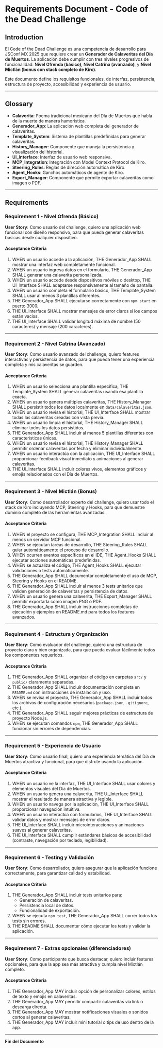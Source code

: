 # Requirements Document - Code of the Dead Challenge

## Introduction

El Code of the Dead Challenge es una competencia de desarrollo para JSConf MX 2025 que requiere crear un **Generador de Calaveritas del Día de Muertos**. La aplicación debe cumplir con tres niveles progresivos de funcionalidad: **Nivel Ofrenda (básico)**, **Nivel Catrina (avanzado)**, y **Nivel Mictlán (bonus con stack completo de Kiro)**.

Este documento define los requisitos funcionales, de interfaz, persistencia, estructura de proyecto, accesibilidad y experiencia de usuario.

---

## Glossary

- **Calaverita**: Poema tradicional mexicano del Día de Muertos que habla de la muerte de manera humorística.
- **Generador_App**: La aplicación web completa del generador de calaveritas.
- **Template_System**: Sistema de plantillas predefinidas para generar calaveritas.
- **History_Manager**: Componente que maneja la persistencia y visualización del historial.
- **UI_Interface**: Interfaz de usuario web responsiva.
- **MCP_Integration**: Integración con Model Context Protocol de Kiro.
- **Steering_Rules**: Reglas de dirección automática de Kiro.
- **Agent_Hooks**: Ganchos automáticos de agente de Kiro.
- **Export_Manager**: Componente que permite exportar calaveritas como imagen o PDF.

---

## Requirements

### Requirement 1 - Nivel Ofrenda (Básico)

**User Story:** Como usuario del challenge, quiero una aplicación web funcional con diseño responsivo, para que pueda generar calaveritas básicas desde cualquier dispositivo.

#### Acceptance Criteria

1. WHEN un usuario accede a la aplicación, THE Generador_App SHALL mostrar una interfaz web completamente funcional.
2. WHEN un usuario ingresa datos en el formulario, THE Generador_App SHALL generar una calaverita personalizada.
3. WHEN un usuario accede desde dispositivos móviles o desktop, THE UI_Interface SHALL adaptarse responsivamente al tamaño de pantalla.
4. WHEN un usuario completa el formulario básico, THE Template_System SHALL usar al menos 3 plantillas diferentes.
5. THE Generador_App SHALL ejecutarse correctamente con `npm start` en puerto 3000.
6. THE UI_Interface SHALL mostrar mensajes de error claros si los campos están vacíos.
7. THE UI_Interface SHALL validar longitud máxima de nombre (50 caracteres) y mensaje (200 caracteres).

---

### Requirement 2 - Nivel Catrina (Avanzado)

**User Story:** Como usuario avanzado del challenge, quiero features interactivas y persistencia de datos, para que pueda tener una experiencia completa y mis calaveritas se guarden.

#### Acceptance Criteria

1. WHEN un usuario selecciona una plantilla específica, THE Template_System SHALL generar calaveritas usando esa plantilla exacta.
2. WHEN un usuario genera múltiples calaveritas, THE History_Manager SHALL persistir todos los datos localmente en `data/calaveritas.json`.
3. WHEN un usuario revisa el historial, THE UI_Interface SHALL mostrar todas las calaveritas creadas con vista previa.
4. WHEN un usuario limpia el historial, THE History_Manager SHALL eliminar todos los datos persistidos.
5. THE Generador_App SHALL incluir al menos 5 plantillas diferentes con características únicas.
6. WHEN un usuario revisa el historial, THE History_Manager SHALL permitir ordenar calaveritas por fecha y eliminar individualmente.
7. WHEN un usuario interactúa con la aplicación, THE UI_Interface SHALL proporcionar feedback visual inmediato y animaciones al generar calaveritas.
8. THE UI_Interface SHALL incluir colores vivos, elementos gráficos y emojis relacionados con el Día de Muertos.

---

### Requirement 3 - Nivel Mictlán (Bonus)

**User Story:** Como desarrollador experto del challenge, quiero usar todo el stack de Kiro incluyendo MCP, Steering y Hooks, para que demuestre dominio completo de las herramientas avanzadas.

#### Acceptance Criteria

1. WHEN el proyecto se configura, THE MCP_Integration SHALL incluir al menos un servidor MCP funcional.
2. WHEN se ejecutan tareas de desarrollo, THE Steering_Rules SHALL guiar automáticamente el proceso de desarrollo.
3. WHEN ocurren eventos específicos en el IDE, THE Agent_Hooks SHALL ejecutar acciones automáticas predefinidas.
4. WHEN se actualiza el código, THE Agent_Hooks SHALL ejecutar validaciones o tests automáticamente.
5. THE Generador_App SHALL documentar completamente el uso de MCP, Steering y Hooks en el README.
6. THE Generador_App SHALL incluir al menos 3 tests unitarios que validen generación de calaveritas y persistencia de datos.
7. WHEN un usuario genera una calaverita, THE Export_Manager SHALL permitir exportarla como imagen PNG o PDF.
8. THE Generador_App SHALL incluir instrucciones completas de ejecución y ejemplos en README.md para todos los features avanzados.

---

### Requirement 4 - Estructura y Organización

**User Story:** Como evaluador del challenge, quiero una estructura de proyecto clara y bien organizada, para que pueda evaluar fácilmente todos los componentes requeridos.

#### Acceptance Criteria

1. THE Generador_App SHALL organizar el código en carpetas `src/` y `public/` claramente separadas.
2. THE Generador_App SHALL incluir documentación completa en `README.md` con instrucciones de instalación y uso.
3. WHEN se revisa el proyecto, THE Generador_App SHALL incluir todos los archivos de configuración necesarios (`package.json`, `.gitignore`, etc.).
4. THE Generador_App SHALL seguir mejores prácticas de estructura de proyecto Node.js.
5. WHEN se ejecutan comandos `npm`, THE Generador_App SHALL funcionar sin errores de dependencias.

---

### Requirement 5 - Experiencia de Usuario

**User Story:** Como usuario final, quiero una experiencia temática del Día de Muertos atractiva y funcional, para que disfrute usando la aplicación.

#### Acceptance Criteria

1. WHEN un usuario ve la interfaz, THE UI_Interface SHALL usar colores y elementos visuales del Día de Muertos.
2. WHEN un usuario genera una calaverita, THE UI_Interface SHALL mostrar el resultado de manera atractiva y legible.
3. WHEN un usuario navega por la aplicación, THE UI_Interface SHALL proporcionar navegación intuitiva.
4. WHEN un usuario interactúa con formularios, THE UI_Interface SHALL validar datos y mostrar mensajes de error claros.
5. THE UI_Interface SHALL incluir microinteracciones y animaciones suaves al generar calaveritas.
6. THE UI_Interface SHALL cumplir estándares básicos de accesibilidad (contraste, navegación por teclado, legibilidad).

---

### Requirement 6 - Testing y Validación

**User Story:** Como desarrollador, quiero asegurar que la aplicación funcione correctamente, para garantizar calidad y estabilidad.

#### Acceptance Criteria

1. THE Generador_App SHALL incluir tests unitarios para:  
   - Generación de calaveritas.  
   - Persistencia local de datos.  
   - Funcionalidad de exportación.
2. WHEN se ejecuta `npm test`, THE Generador_App SHALL correr todos los tests sin errores.
3. THE README SHALL documentar cómo ejecutar los tests y validar la aplicación.

---

### Requirement 7 - Extras opcionales (diferenciadores)

**User Story:** Como participante que busca destacar, quiero incluir features opcionales, para que la app sea más atractiva y cumpla nivel Mictlán completo.

#### Acceptance Criteria

1. THE Generador_App MAY incluir opción de personalizar colores, estilos de texto y emojis en calaveritas.
2. THE Generador_App MAY permitir compartir calaveritas vía link o descarga directa.
3. THE Generador_App MAY mostrar notificaciones visuales o sonidos cortos al generar calaveritas.
4. THE Generador_App MAY incluir mini tutorial o tips de uso dentro de la app.

---

**Fin del Documento**
